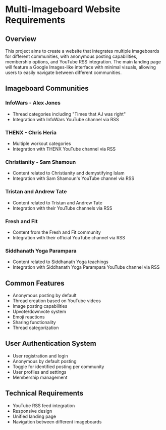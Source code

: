 # Multi-Imageboard Website Requirements

## Overview
This project aims to create a website that integrates multiple imageboards for different communities, with anonymous posting capabilities, membership options, and YouTube RSS integration. The main landing page will feature a Google Images-like interface with minimal visuals, allowing users to easily navigate between different communities.

## Imageboard Communities

### InfoWars - Alex Jones
- Thread categories including "Times that AJ was right"
- Integration with InfoWars YouTube channel via RSS

### THENX - Chris Heria
- Multiple workout categories
- Integration with THENX YouTube channel via RSS

### Christianity - Sam Shamoun
- Content related to Christianity and demystifying Islam
- Integration with Sam Shamoun's YouTube channel via RSS

### Tristan and Andrew Tate
- Content related to Tristan and Andrew Tate
- Integration with their YouTube channels via RSS

### Fresh and Fit
- Content from the Fresh and Fit community
- Integration with their official YouTube channel via RSS

### Siddhanath Yoga Parampara
- Content related to Siddhanath Yoga teachings
- Integration with Siddhanath Yoga Parampara YouTube channel via RSS

## Common Features
- Anonymous posting by default
- Thread creation based on YouTube videos
- Image posting capabilities
- Upvote/downvote system
- Emoji reactions
- Sharing functionality
- Thread categorization

## User Authentication System
- User registration and login
- Anonymous by default posting
- Toggle for identified posting per community
- User profiles and settings
- Membership management

## Technical Requirements
- YouTube RSS feed integration
- Responsive design
- Unified landing page
- Navigation between different imageboards
